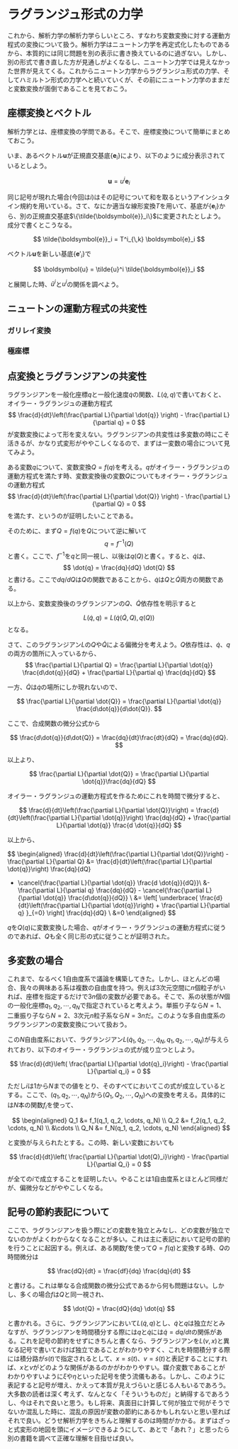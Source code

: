 # ラグランジュ形式の力学

これから、解析力学の解析力学らしいところ、すなわち変数変換に対する運動方程式の変換について扱う。解析力学はニュートン力学を再定式化したものであるから、本質的には同じ問題を別の表示に書き換えているのに過ぎない。しかし、別の形式で書き直した方が見通しがよくなるし、ニュートン力学では見えなかった世界が見えてくる。これからニュートン力学からラグランジュ形式の力学、そしてハミルトン形式の力学へと続いていくが、その前にニュートン力学のままだと変数変換が面倒であることを見ておこう。

## 座標変換とベクトル

解析力学とは、座標変換の学問である。そこで、座標変換について簡単にまとめておこう。

いま、あるベクトル$\boldsymbol{u}$が正規直交基底$\{\boldsymbol{e}_i\}$により、以下のように成分表示されているとしよう。

$$
\boldsymbol{u} = u^i \boldsymbol{e}_i
$$

同じ記号が現れた場合(今回は$i$)はその記号について和を取るというアインシュタイン規約を用いている。さて、なにか適当な線形変換$T$を用いて、基底が$\{\boldsymbol{e}_i\}$から、別の正規直交基底$\{\tilde{\boldsymbol{e}}_i\}$に変更されたとしよう。成分で書くとこうなる。

$$
\tilde{\boldsymbol{e}}_i = T^i_{\,k} \boldsymbol{e}_i
$$

ベクトル$\boldsymbol{u}$を新しい基底$\{\boldsymbol{e}'_i\}$で

$$
\boldsymbol{u} = \tilde{u}^i \tilde{\boldsymbol{e}}_i
$$

と展開した時、$\tilde{u}^i$と$u^i$の関係を調べよう。

## ニュートンの運動方程式の共変性

### ガリレイ変換

### 極座標

## 点変換とラグランジアンの共変性

ラグランジアンを一般化座標$q$と一般化速度$\dot{q}$の関数、$L(\dot{q},q)$で書いておくと、オイラー・ラグランジュの運動方程式
$$
\frac{d}{dt}\left(\frac{\partial L}{\partial \dot{q}} \right) - \frac{\partial L}{\partial q} = 0
$$
が変数変換によって形を変えない。ラグランジアンの共変性は多変数の時にこそ活きるが、かなり式変形がややこしくなるので、まずは一変数の場合について見てみよう。

ある変数$q$について、変数変換$Q = f(q)$を考える。$q$がオイラー・ラグランジュの運動方程式を満たす時、変数変換後の変数$Q$についてもオイラー・ラグランジュの運動方程式
$$
\frac{d}{dt}\left(\frac{\partial L}{\partial \dot{Q}} \right) - \frac{\partial L}{\partial Q} = 0
$$
を満たす、というのが証明したいことである。

そのために、まず$Q = f(q)$を$Q$について逆に解いて
$$
q = f^{-1}(Q)
$$
と書く。ここで、$f^{-1}$を$q$と同一視し、以後は$q(Q)$と書く。すると、$\dot{q}$は、
$$
\dot{q} = \frac{dq}{dQ} \dot{Q}
$$
と書ける。ここで$dq/dQ$は$Q$の関数であることから、$\dot{q}$は$Q$と$\dot{Q}$両方の関数である。

以上から、変数変換後のラグランジアンの$Q$、$\dot{Q}$依存性を明示すると

$$
L(\dot{q}, q) = L(\dot{q}(\dot{Q},Q), q(Q))
$$
となる。

さて、このラグランジアン$L$の$Q$や$\dot{Q}$による偏微分を考えよう。$Q$依存性は、$\dot{q}$、$q$の両方の箇所に入っているから、
$$
\frac{\partial L}{\partial Q} = 
\frac{\partial L}{\partial \dot{q}} \frac{d\dot{q}}{dQ}
+
\frac{\partial L}{\partial q} \frac{dq}{dQ}
$$

一方、$\dot{Q}$は$\dot{q}$の場所にしか現れないので、

$$
\frac{\partial L}{\partial \dot{Q}}  = \frac{\partial L}{\partial \dot{q}} \frac{d\dot{q}}{d\dot{Q}}.
$$

ここで、合成関数の微分公式から

$$
\frac{d\dot{q}}{d\dot{Q}} = \frac{dq}{dt}\frac{dt}{dQ} = \frac{dq}{dQ}.
$$

以上より、

$$
\frac{\partial L}{\partial \dot{Q}} = \frac{\partial L}{\partial \dot{q}}\frac{dq}{dQ}
$$

オイラー・ラグランジュの運動方程式を作るためにこれを時間で微分すると、

$$
\frac{d}{dt}\left(\frac{\partial L}{\partial \dot{Q}}\right) =
\frac{d}{dt}\left(\frac{\partial L}{\partial \dot{q}}\right) \frac{dq}{dQ} + \frac{\partial L}{\partial \dot{q}} \frac{d \dot{q}}{dQ}
$$

以上から、

$$
\begin{aligned}
\frac{d}{dt}\left(\frac{\partial L}{\partial \dot{Q}}\right) - \frac{\partial L}{\partial Q}
&= \frac{d}{dt}\left(\frac{\partial L}{\partial \dot{q}}\right) \frac{dq}{dQ}
+ \cancel{\frac{\partial L}{\partial \dot{q}} \frac{d \dot{q}}{dQ}}\\
&- \frac{\partial L}{\partial q} \frac{dq}{dQ} - \cancel{\frac{\partial L}{\partial \dot{q}} \frac{d\dot{q}}{dQ}} \\
&= \left[
\underbrace{
\frac{d}{dt}\left(\frac{\partial L}{\partial \dot{q}}\right) + \frac{\partial L}{\partial q}
}_{=0}
\right]
\frac{dq}{dQ} \\
&=0
\end{aligned}
$$

$q$を$Q(q)$に変数変換した場合、$q$がオイラー・ラグランジュの運動方程式に従うのであれば、$Q$も全く同じ形の式に従うことが証明された。

## 多変数の場合

これまで、なるべく1自由度系で議論を構築してきた。しかし、ほとんどの場合、我々の興味ある系は複数の自由度を持つ。例えば3次元空間に$n$個粒子がいれば、座標を指定するだけで$3n$個の変数が必要である。そこで、系の状態が$N$個の一般化座標$q_1, q_2, \cdots, q_N$で指定されていると考えよう。単振り子なら$N=1$、二重振り子なら$N=2$、3次元$n$粒子系なら$N=3n$だ。このような多自由度系のラグランジアンの変数変換について扱おう。

この$N$自由度系において、ラグランジアン$L(\dot{q}_1, \dot{q}_2, \cdots, \dot{q}_N, q_1, q_2, \cdots, q_N)$が与えられており、以下のオイラー・ラグランジュの式が成り立つとしよう。

$$
\frac{d}{dt}\left( \frac{\partial L}{\partial \dot{q}_i}\right) - \frac{\partial L}{\partial q_i} = 0
$$

ただし$i$は$1$から$N$までの値をとり、そのすべてにおいてこの式が成立しているとする。ここで、$(q_1, q_2, \cdots, q_N)$から$(Q_1, Q_2, \cdots, Q_N)$への変換を考える。具体的には$N$本の関数$f_i$を使って、

$$
\begin{aligned}
Q_1 &= f_1(q_1, q_2, \cdots, q_N) \\
Q_2 &= f_2(q_1, q_2, \cdots, q_N) \\
&\cdots \\
Q_N &= f_N(q_1, q_2, \cdots, q_N)
\end{aligned}
$$

と変換が与えられたとする。この時、新しい変数においても

$$
\frac{d}{dt}\left( \frac{\partial L}{\partial \dot{Q}_i}\right) - \frac{\partial L}{\partial Q_i} = 0
$$

が全ての$i$で成立することを証明したい。やることは1自由度系とほとんど同様だが、偏微分などがややこしくなる。

## 記号の節約表記について

ここで、ラグランジアンを扱う際にどの変数を独立とみなし、どの変数が独立でないのかがよくわからなくなることが多い。これは主に表記において記号の節約を行うことに起因する。例えば、ある関数$f$を使って$Q = f(q)$と変換する時、$Q$の時間微分は

$$
\frac{dQ}{dt} = \frac{df}{dq} \frac{dq}{dt}
$$

と書ける。これは単なる合成関数の微分公式であるから何も問題はない。しかし、多くの場合$f$は$Q$と同一視され、

$$
\dot{Q} = \frac{dQ}{dq} \dot{q}
$$

と書かれる。さらに、ラグランジアンにおいて$L(\dot{q}, q)$とし、$\dot{q}$と$q$は独立だとみなすが、ラグランジアンを時間積分する際には$q$と$\dot{q}$には$\dot{q} = dq/dt$の関係がある。これを記号の節約をせずにきちんと書くなら、ラグランジアンを$L(v, x)$と異なる記号で書いておけば独立であることがわかりやすく、これを時間積分する際には積分路が$s(t)$で指定されるとして、$x = s(t)$、$v = \dot{s}(t)$と表記することにすれば、$x$と$v$がどのような関係があるのかがわかりやすい。媒介変数であることがわかりやすいように$\xi$や$\eta$といった記号を使う流儀もある。しかし、このように表記すると記号が増え、かえって本質が見えづらいと感じる人もいるであろう。大多数の読者は深く考えず、なんとなく「そういうものだ」と納得するであろうし、今はそれで良いと思う。もし将来、真面目に計算して何が独立で何がそうでないか混乱した時に、混乱の原因が変数の節約にあるかもしれないと思い至ればそれで良い。どうせ解析力学をきちんと理解するのは時間がかかる。まずはざっと式変形の地図を頭にイメージできるようにして、あとで「あれ？」と思ったら別の書籍を調べて正確な理解を目指せば良い。
